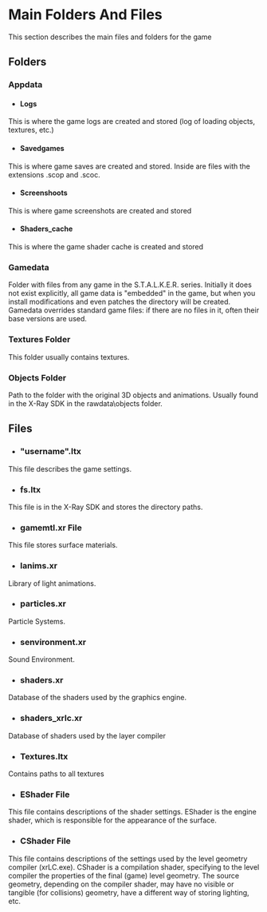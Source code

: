 # Main Folders And Files

This section describes the main files and folders for the game

## Folders

### Appdata

 - #### Logs
This is where the game logs are created and stored (log of loading objects, textures, etc.)

 - #### Savedgames
This is where game saves are created and stored. Inside are files with the extensions .scop and .scoc.

 - #### Screenshoots
This is where game screenshots are created and stored

 - #### Shaders_cache
This is where the game shader cache is created and stored

### Gamedata

Folder with files from any game in the S.T.A.L.K.E.R. series. Initially it does not exist explicitly, all game data is "embedded" in the game, but when you install modifications and even patches the directory will be created. Gamedata overrides standard game files: if there are no files in it, often their base versions are used.

### Textures Folder

This folder usually contains textures.

### Objects Folder

Path to the folder with the original 3D objects and animations. Usually found in the X-Ray SDK in the rawdata\objects folder.

## Files

- ### "username".ltx

This file describes the game settings.

- ### fs.ltx

This file is in the X-Ray SDK and stores the directory paths.

- ### gamemtl.xr File

This file stores surface materials.

- ### lanims.xr

Library of light animations.

- ### particles.xr

Particle Systems.

- ### senvironment.xr

Sound Environment.

- ### shaders.xr

Database of the shaders used by the graphics engine.

- ### shaders_xrlc.xr

Database of shaders used by the layer compiler

- ### Textures.ltx

Contains paths to all textures

- ### EShader File

This file contains descriptions of the shader settings. EShader is the engine shader, which is responsible for the appearance of the surface.

- ### CShader File

This file contains descriptions of the settings used by the level geometry compiler (xrLC.exe). CShader is a compilation shader, specifying to the level compiler the properties of the final (game) level geometry. The source geometry, depending on the compiler shader, may have no visible or tangible (for collisions) geometry, have a different way of storing lighting, etc.